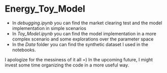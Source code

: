 # Energy_Toy_Model

- In _debugging.ipynb_ you can find the market clearing test and the model implementation in simple scenarios
- In _Toy_Model.ipynb_ you can find the model implementation in a more complex scenario and some explorations over the parameter space
- In the _Data_ folder you can find the synthetic dataset I used in the notebooks.

I apologize for the messiness of it all =) In the upcoming future, I might invest some time organizing the code in a more useful way.
